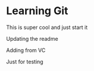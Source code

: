 # Learning Git

This is super cool and just start it

Updating the readme

Adding from VC

Just for testing
